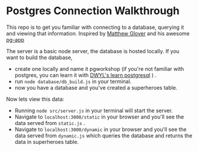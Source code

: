 # Postgres Connection Walkthrough

This repo is to get you familiar with connecting to a database, querying it and viewing that information.
Inspired by [Matthew Glover](https://github.com/matthewglover) and his awesome [pg-app](https://github.com/matthewglover/pg-app/blob/master/get_pups.js)

The server is a basic node server, the database is hosted locally.
If you want to build the database, 
- create one locally and name it pgworkshop (if you're not familiar with postgres, you can learn it with [DWYL's learn postgresql](https://github.com/dwyl/learn-postgresql) ) .
- run `node database/db_build.js` in your terminal.
- now you have a database and you've created a superheroes table.

Now lets view this data:
- Running `node src/server.js` in your terminal will start the server.
- Navigate to `localhost:3000/static` in your browser and you'll see the data served from `static.js` .
- Navigate to `localhost:3000/dynamic` in your browser and you'll see the data served from `dynamic.js` which queries the database and returns the data in superheroes table.
